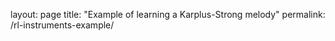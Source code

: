 layout: page
title: "Example of learning a Karplus-Strong melody"
permalink: /rl-instruments-example/
